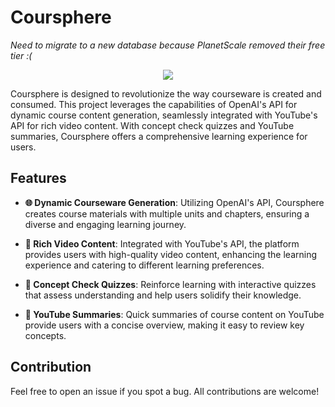 # Coursphere

*Need to migrate to a new database because PlanetScale removed their free tier :(*

<p align="center">
  <img src="https://i.imgur.com/7p7GE3b.png"/>
</p>



Coursphere is designed to revolutionize the way courseware is created and consumed. This project leverages the capabilities of OpenAI's API for dynamic course content generation, seamlessly integrated with YouTube's API for rich video content. With concept check quizzes and YouTube summaries, Coursphere offers a comprehensive learning experience for users.

## Features

- **🌐 Dynamic Courseware Generation**: Utilizing OpenAI's API, Coursphere creates course materials with multiple units and chapters, ensuring a diverse and engaging learning journey.

- **🎥 Rich Video Content**: Integrated with YouTube's API, the platform provides users with high-quality video content, enhancing the learning experience and catering to different learning preferences.

- **🧠 Concept Check Quizzes**: Reinforce learning with interactive quizzes that assess understanding and help users solidify their knowledge.

- **📜 YouTube Summaries**: Quick summaries of course content on YouTube provide users with a concise overview, making it easy to review key concepts.

## Contribution

Feel free to open an issue if you spot a bug. All contributions are welcome!

